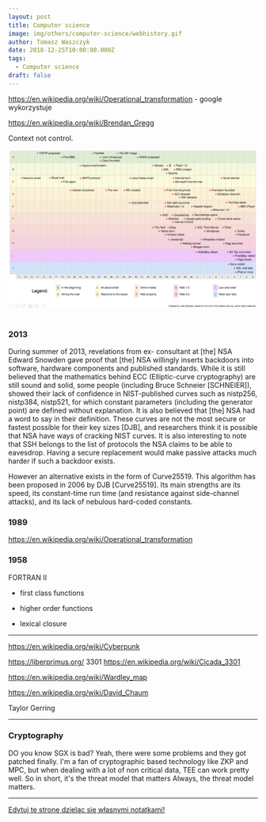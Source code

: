 ```yaml
---
layout: post
title: Computer science
image: img/others/computer-science/webhistory.gif
author: Tomasz Waszczyk
date: 2018-12-25T10:00:00.000Z
tags:
  - Computer science
draft: false
---
```


https://en.wikipedia.org/wiki/Operational_transformation - google wykorzystuje

https://en.wikipedia.org/wiki/Brendan_Gregg

Context not control.

<img src="./img/others/computer-science/webhistory.gif"><br><br>

### 2013

During summer of 2013, revelations from ex-
consultant at [the] NSA Edward Snowden gave proof that [the] NSA willingly inserts backdoors
into software, hardware components and published standards. While it is still
believed that the mathematics behind ECC (Elliptic-curve cryptography) are still sound and solid,
some people (including Bruce Schneier [SCHNEIER]), showed their lack of confidence
in NIST-published curves such as nistp256, nistp384, nistp521, for which constant
parameters (including the generator point) are defined without explanation. It
is also believed that [the] NSA had a word to say in their definition. These curves
are not the most secure or fastest possible for their key sizes [DJB], and
researchers think it is possible that NSA have ways of cracking NIST curves.
It is also interesting to note that SSH belongs to the list of protocols the NSA
claims to be able to eavesdrop. Having a secure replacement would make passive
attacks much harder if such a backdoor exists.

However an alternative exists in the form of Curve25519. This algorithm has been
proposed in 2006 by DJB [Curve25519]. Its main strengths are its speed, its
constant-time run time (and resistance against side-channel attacks), and its
lack of nebulous hard-coded constants.

### 1989

https://en.wikipedia.org/wiki/Operational_transformation

### 1958

FORTRAN II

- first class functions

- higher order functions

- lexical closure

---

https://en.wikipedia.org/wiki/Cyberpunk

https://liberprimus.org/ 3301 https://en.wikipedia.org/wiki/Cicada_3301

https://en.wikipedia.org/wiki/Wardley_map

https://en.wikipedia.org/wiki/David_Chaum

Taylor Gerring

---

### Cryptography

DO you know SGX is bad?
Yeah, there were some problems and they got patched finally. I'm a fan of cryptographic based technology like ZKP and MPC, but when dealing with a lot of non critical data, TEE can work pretty well. So in short, it's the threat model that matters 
Always, the threat model matters.

---

<a href="https://github.com/TomaszWaszczyk/historia.waszczyk.com/edit/master/src/content/computer-science.md" target="_blank">Edytuj tę stronę dzieląc się własnymi notatkami!</a>
